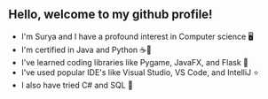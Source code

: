 ## Hello, welcome to my github profile!
* I'm Surya and I have a profound interest in Computer science 🖥️
* I'm certified in Java and Python ☕🐍
* I've learned coding libraries like Pygame, JavaFX, and Flask 📕
* I've used popular IDE's like Visual Studio, VS Code, and IntelliJ ⭐
* I also have tried C# and SQL 📑



<!--
**surya-rajendran065/surya-rajendran065** is a ✨ _special_ ✨ repository because its `README.md` (this file) appears on your GitHub profile.

Here are some ideas to get you started:

- 🔭 I’m currently working on ...
- 🌱 I’m currently learning ...
- 👯 I’m looking to collaborate on ...
- 🤔 I’m looking for help with ...
- 💬 Ask me about ...
- 📫 How to reach me: ...
- 😄 Pronouns: ...
- ⚡ Fun fact: ...
-->
